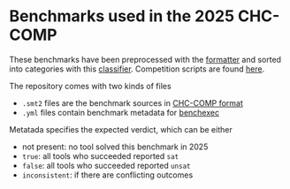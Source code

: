 # Benchmarks used in the 2025 CHC-COMP

These benchmarks have been preprocessed with
the [formatter](https://github.com/chc-comp/scripts/tree/master/format)
and sorted into categories with this
[classifier](https://github.com/chc-comp/scripts/tree/master/format).
Competition scripts are found
[here](https://github.com/chc-comp/chc-comp25-scripts).

The repository comes with two kinds of files
- `.smt2` files are the benchmark sources in [CHC-COMP format](https://chc-comp.github.io/format.html)
- `.yml` files contain benchmark metadata for [benchexec](https://github.com/sosy-lab/benchexec)

Metatada specifies the expected verdict, which can be either
- not present: no tool solved this benchmark in 2025
- `true`: all tools who succeeded reported `sat`
- `false`: all tools who succeeded reported `unsat`
- `inconsistent`: if there are conflicting outcomes
